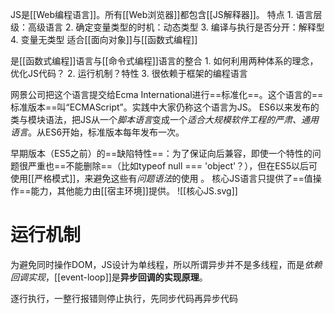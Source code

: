 JS是[[Web编程语言]]。所有[[Web浏览器]]都包含[[JS解释器]]。
特点
	1. 语言层级：高级语言
	2. 确定变量类型的时机：动态类型
	3. 编译与执行是否分开：解释型
	4. 变量无类型
适合[[面向对象]]与[[函数式编程]]

是[[函数式编程]]语言与[[命令式编程]]语言的整合
	1. 如何利用两种体系的理念，优化JS代码？
	2. 运行机制？特性
	3. 很依赖于框架的编程语言

网景公司把这个语言提交给Ecma International进行==标准化==。这个语言的==标准版本==叫“ECMAScript”。实践中大家仍称这个语言为JS。
ES6以来发布的类与模块语法，把JS从一个*脚本语言*变成一个*适合大规模软件工程的严肃、通用语言*。从ES6开始，标准版本每年发布一次。

早期版本（ES5之前）的==缺陷特性==：为了保证向后兼容，即使一个特性的问题很严重也==不能删除==（比如typeof null === 'object'？），但在ES5以后可使用[[严格模式]]，来避免这些有*问题语法*的使用 。 
核心JS语言只提供了==值操作==能力，其他能力由[[宿主环境]]提供。
![[核心JS.svg]] 
# 运行机制
为避免同时操作DOM，JS设计为单线程，所以所谓异步并不是多线程，而是*依赖回调实现*，[[event-loop]]是**异步回调的实现原理**。

逐行执行，一整行报错则停止执行，先同步代码再异步代码